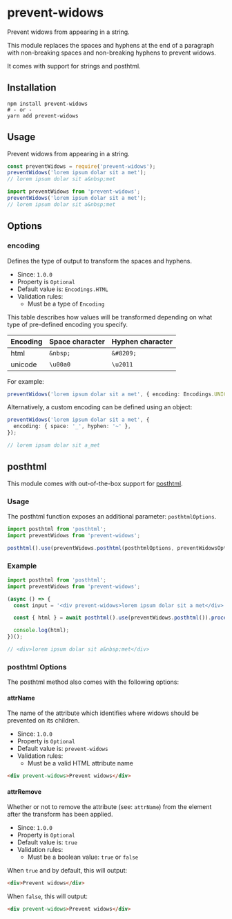 # prevent-widows

Prevent widows from appearing in a string.

This module replaces the spaces and hyphens at the end of a paragraph with
non-breaking spaces and non-breaking hyphens to prevent widows.

It comes with support for strings and posthtml.

## Installation

```
npm install prevent-widows
# - or -
yarn add prevent-widows
```

## Usage

Prevent widows from appearing in a string.

```javascript
const preventWidows = require('prevent-widows');
preventWidows('lorem ipsum dolar sit a met');
// lorem ipsum dolar sit a&nbsp;met
```

```typescript
import preventWidows from 'prevent-widows';
preventWidows('lorem ipsum dolar sit a met');
// lorem ipsum dolar sit a&nbsp;met
```

## Options

### encoding

Defines the type of output to transform the spaces and hyphens.

- Since: `1.0.0`
- Property is `Optional`
- Default value is: `Encodings.HTML`
- Validation rules:
  - Must be a type of `Encoding`

This table describes how values will be transformed depending on what type of
pre-defined encoding you specify.

| Encoding | Space character | Hyphen character |
| -------- | --------------- | ---------------- |
| html     | `&nbsp;`        | `&#8209;`        |
| unicode  | `\u00a0`        | `\u2011`         |

For example:

```typescript
preventWidows('lorem ipsum dolar sit a met', { encoding: Encodings.UNICODE });
```

Alternatively, a custom encoding can be defined using an object:

```typescript
preventWidows('lorem ipsum dolar sit a met', {
  encoding: { space: '_', hyphen: '~' },
});

// lorem ipsum dolar sit a_met
```

## posthtml

This module comes with out-of-the-box support for [posthtml][url:posthtml].

### Usage

The posthtml function exposes an additional parameter: `posthtmlOptions`.

```typescript
import posthtml from 'posthtml';
import preventWidows from 'prevent-widows';

posthtml().use(preventWidows.posthtml(posthtmlOptions, preventWidowsOptions));
```

### Example

```typescript
import posthtml from 'posthtml';
import preventWidows from 'prevent-widows';

(async () => {
  const input = '<div prevent-widows>lorem ipsum dolar sit a met</div>';

  const { html } = await posthtml().use(preventWidows.posthtml()).process(input);

  console.log(html);
})();

// <div>lorem ipsum dolar sit a&nbsp;met</div>
```

### posthtml Options

The posthtml method also comes with the following options:

#### attrName

The name of the attribute which identifies where widows should be prevented on
its children.

- Since: `1.0.0`
- Property is `Optional`
- Default value is: `prevent-widows`
- Validation rules:
  - Must be a valid HTML attribute name

```html
<div prevent-widows>Prevent widows</div>
```

#### attrRemove

Whether or not to remove the attribute (see: `attrName`) from the element after
the transform has been applied.

- Since: `1.0.0`
- Property is `Optional`
- Default value is: `true`
- Validation rules:
  - Must be a boolean value: `true` or `false`

When `true` and by default, this will output:

```html
<div>Prevent widows</div>
```

When `false`, this will output:

```html
<div prevent-widows>Prevent widows</div>
```

[url:posthtml]: https://github.com/posthtml/posthtml
